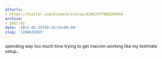 ```yaml
---
alturls:
- https://twitter.com/bismark/status/41062577098194944
archive:
- 2011-02
date: '2011-02-25T09:10:55+00:00'
slug: '1298625055'
---
```


spending way too much time trying to get macvim working like my textmate setup..

